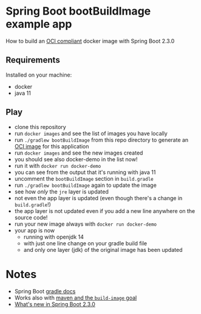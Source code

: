 # Spring Boot bootBuildImage example app

How to build an [OCI compliant](https://www.opencontainers.org/) docker image with Spring Boot 2.3.0

## Requirements

Installed on your machine:
- docker
- java 11

## Play

- clone this repository
- run `docker images` and see the list of images you have locally
- run `./gradlew bootBuildImage` from this repo directory to generate an [OCI image](https://www.opencontainers.org/) for this application
- run `docker images` and see the new images created
- you should see also docker-demo in the list now!
- run it with `docker run docker-demo`
- you can see from the output that it's running with java 11
- uncomment the `bootBuildImage` section in `build.gradle`
- run `./gradlew bootBuildImage` again to update the image
- see how _only_ the `jre` layer is updated
- not even the app layer is updated (even though there's a change in `build.gradle`!)
- the app layer is not updated even if you add a new line anywhere on the source code!
- run your new image always with `docker run docker-demo`
- your app is now
  - running with openjdk 14
  - with just one line change on your gradle build file
  - and only one layer (jdk) of the original image has been updated
  
# Notes

- Spring Boot [gradle docs](https://docs.spring.io/spring-boot/docs/current/gradle-plugin/reference/html/#build-image)
- Works also with [maven and the `build-image` goal](https://docs.spring.io/spring-boot/docs/current/maven-plugin/reference/html/#build-image)
- [What's new in Spring Boot 2.3.0](https://spring.io/blog/2020/05/15/spring-boot-2-3-0-available-now)